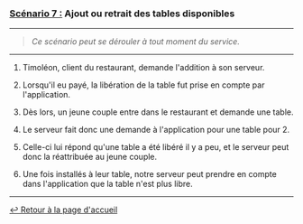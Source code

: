 ### <u>Scénario 7 :</u> Ajout ou retrait des tables disponibles

---

> *Ce scénario peut se dérouler à tout moment du service.*

---

1. Timoléon, client du restaurant, demande l'addition à son serveur.

2. Lorsqu'il eu payé, la libération de la table fut prise en compte par l'application.

3. Dès lors, un jeune couple entre dans le restaurant et demande une table.

4. Le serveur fait donc une demande à l'application pour une table pour 2.

5. Celle-ci lui répond qu'une table a été libéré il y a peu, et le serveur peut donc la réattribuée au jeune couple.

6. Une fois installés à leur table, notre serveur peut prendre en compte dans l'application que la table n'est plus libre.

---

[:leftwards_arrow_with_hook: Retour à la page d'accueil](../README.md)
